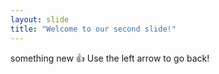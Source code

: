 ```yaml
---
layout: slide
title: "Welcome to our second slide!"
---
```

something new :+1:
Use the left arrow to go back!
